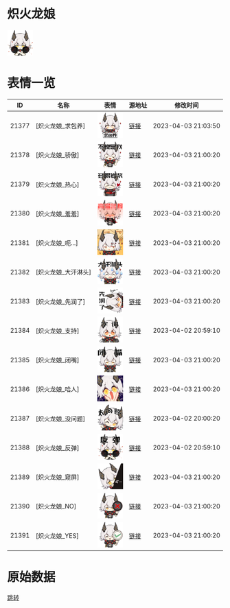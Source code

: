 # 炽火龙娘

<img src="./cover.png" height="60" alt="cover" />

# 表情一览

|ID|名称|表情|源地址|修改时间|
|----|----|----|----|----|
|21377|[炽火龙娘_求包养]|<img src="./pic/021377_%5B炽火龙娘_求包养%5D.png" height="60" alt="求包养"/>|[链接](https://i0.hdslb.com/bfs/garb/9ccc4087d1eae7108dbad18445b7a9c9c6c44759.png)|2023-04-03 21:03:50|
|21378|[炽火龙娘_骄傲]|<img src="./pic/021378_%5B炽火龙娘_骄傲%5D.png" height="60" alt="骄傲"/>|[链接](https://i0.hdslb.com/bfs/garb/25db6ec3e1cf7eb0d9dcf7f8b10475c86e6796fc.png)|2023-04-03 21:00:20|
|21379|[炽火龙娘_热心]|<img src="./pic/021379_%5B炽火龙娘_热心%5D.png" height="60" alt="热心"/>|[链接](https://i0.hdslb.com/bfs/garb/bda4bea2af86b509a9b252dd28cd25797d915602.png)|2023-04-03 21:00:20|
|21380|[炽火龙娘_羞羞]|<img src="./pic/021380_%5B炽火龙娘_羞羞%5D.png" height="60" alt="羞羞"/>|[链接](https://i0.hdslb.com/bfs/garb/c7c097917a4e720847044820fbd3b3f2caa4427e.png)|2023-04-03 21:00:20|
|21381|[炽火龙娘_呃...]|<img src="./pic/021381_%5B炽火龙娘_呃...%5D.png" height="60" alt="呃..."/>|[链接](https://i0.hdslb.com/bfs/garb/347d4134f7dfa905cbbaaa95119bed1297e4df07.png)|2023-04-03 21:00:20|
|21382|[炽火龙娘_大汗淋头]|<img src="./pic/021382_%5B炽火龙娘_大汗淋头%5D.png" height="60" alt="大汗淋头"/>|[链接](https://i0.hdslb.com/bfs/garb/e4921dc7a123eb622c7ccb66abcf5af31506dc9f.png)|2023-04-03 21:00:20|
|21383|[炽火龙娘_先润了]|<img src="./pic/021383_%5B炽火龙娘_先润了%5D.png" height="60" alt="先润了"/>|[链接](https://i0.hdslb.com/bfs/garb/78634b73d8e25905403eaac375a393127a2f4e9d.png)|2023-04-03 21:00:20|
|21384|[炽火龙娘_支持]|<img src="./pic/021384_%5B炽火龙娘_支持%5D.png" height="60" alt="支持"/>|[链接](https://i0.hdslb.com/bfs/garb/1a8aee745e7ceb5a152ffaeb3031683b15ae8f34.png)|2023-04-02 20:59:10|
|21385|[炽火龙娘_闭嘴]|<img src="./pic/021385_%5B炽火龙娘_闭嘴%5D.png" height="60" alt="闭嘴"/>|[链接](https://i0.hdslb.com/bfs/garb/1a8dc88181e2c6f41f726047edbde9f8e225e154.png)|2023-04-03 21:00:20|
|21386|[炽火龙娘_哈人]|<img src="./pic/021386_%5B炽火龙娘_哈人%5D.png" height="60" alt="哈人"/>|[链接](https://i0.hdslb.com/bfs/garb/ff58f18851a435f81b096cd33ecff6e0bc4da433.png)|2023-04-03 21:00:20|
|21387|[炽火龙娘_没问题]|<img src="./pic/021387_%5B炽火龙娘_没问题%5D.png" height="60" alt="没问题"/>|[链接](https://i0.hdslb.com/bfs/garb/073020a33409c25a274a3e055d2294b247b7f4f7.png)|2023-04-02 20:00:20|
|21388|[炽火龙娘_反弹]|<img src="./pic/021388_%5B炽火龙娘_反弹%5D.png" height="60" alt="反弹"/>|[链接](https://i0.hdslb.com/bfs/garb/db311aa8e41e5a126a36b120cd40ff9243672bfe.png)|2023-04-02 20:59:10|
|21389|[炽火龙娘_窥屏]|<img src="./pic/021389_%5B炽火龙娘_窥屏%5D.png" height="60" alt="窥屏"/>|[链接](https://i0.hdslb.com/bfs/garb/6d01a4dc5b7ae500aab49114387c750f2440a217.png)|2023-04-03 21:00:20|
|21390|[炽火龙娘_NO]|<img src="./pic/021390_%5B炽火龙娘_NO%5D.png" height="60" alt="NO"/>|[链接](https://i0.hdslb.com/bfs/garb/15cb2dc0d7de5ad89594ebd7088bd60cd03fefb3.png)|2023-04-03 21:00:20|
|21391|[炽火龙娘_YES]|<img src="./pic/021391_%5B炽火龙娘_YES%5D.png" height="60" alt="YES"/>|[链接](https://i0.hdslb.com/bfs/garb/09ef979b513e82741aa6c32251cf938177950d2c.png)|2023-04-03 21:00:20|

# 原始数据

[跳转](./raw.json)

